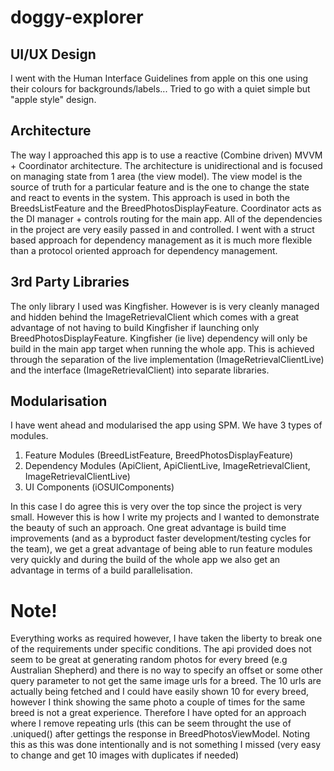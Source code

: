 
# doggy-explorer

## UI/UX Design

I went with the Human Interface Guidelines from apple on this one using their colours for backgrounds/labels... 
Tried to go with a quiet simple but "apple style" design. 

## Architecture

The way I approached this app is to use a reactive (Combine driven) MVVM + Coordinator architecture. The architecture is unidirectional and is focused on managing state from 1 area (the view model). The view model is the source of truth for a particular feature and is the one to change the state and react to events in the system. This approach is used in both the BreedsListFeature and the BreedPhotosDisplayFeature. Coordinator acts as the DI manager + controls routing for the main app. 
All of the dependencies in the project are very easily passed in and controlled. I went with a struct based approach for dependency management as it is much more flexible than a protocol oriented approach for dependency management. 


## 3rd Party Libraries

The only library I used was Kingfisher. However is is very cleanly managed and hidden behind the ImageRetrievalClient which comes with a great advantage of not having to build Kingfisher if launching only BreedPhotosDisplayFeature. Kingfisher (ie live) dependency will only be build in the main app target when running the whole app. This is achieved through the separation of the live implementation (ImageRetrievalClientLive)  and the interface (ImageRetrievalClient) into separate libraries. 

## Modularisation

I have went ahead and modularised the app using SPM. We have 3 types of modules. 

1) Feature Modules (BreedListFeature, BreedPhotosDisplayFeature)
2) Dependency Modules (ApiClient, ApiClientLive, ImageRetrievalClient, ImageRetrievalClientLive)
3) UI Components (iOSUIComponents)

In this case I do agree this is very over the top since the project is very small. However this is how I write my projects and I wanted to demonstrate the beauty of such an approach. One great advantage is build time improvements (and as a byproduct faster development/testing cycles for the team), we get a great advantage of being able to run feature modules very quickly and during the build of the whole app we also get an advantage in terms of a build parallelisation.

# Note!

Everything works as required however, I have taken the liberty to break one of the requirements under specific conditions. The api provided does not seem to be great at generating random photos for every breed (e.g Australian Shepherd) and there is no way to specify an offset or some other query parameter to not get the same image urls for a breed. The 10 urls are actually being fetched and I could have easily shown 10 for every breed, however I think showing the same photo a couple of times for the same breed is not a great experience. Therefore I have opted for an approach where I remove repeating urls (this can be seem throught the use of .uniqued() after gettings the response in BreedPhotosViewModel. Noting this as this was done intentionally and is not something I missed (very easy to change and get 10 images with duplicates if needed)
